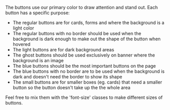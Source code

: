 The buttons use our primary color to draw attention and stand out. Each button has a specific purpose:

- The regular buttons are for cards, forms and where the background is a light color
- The regular buttons with no border should be used when the background is dark enough to make out the shape of the button when hovered
- The light buttons are for dark background areas
- The ghost buttons should be used exclusively on banner where the background is an image
- The blue buttons should be the most important buttons on the page
- The blue buttons with no border are to be used when the background is dark and doesn't need the border to show its shape
- The small buttons are for smaller boxes (eg. cards) that need a smaller button so the button doesn't take up the the whole area

Feel free to mix them with the 'font-size' classes to make different sizes of buttons.
